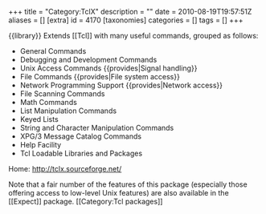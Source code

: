 +++
title = "Category:TclX"
description = ""
date = 2010-08-19T19:57:51Z
aliases = []
[extra]
id = 4170
[taxonomies]
categories = []
tags = []
+++

{{library}}
Extends [[Tcl]] with many useful commands, grouped as follows: 
* General Commands 
* Debugging and Development Commands 
* Unix Access Commands {{provides|Signal handling}}
* File Commands {{provides|File system access}}
* Network Programming Support {{provides|Network access}}
* File Scanning Commands 
* Math Commands 
* List Manipulation Commands 
* Keyed Lists 
* String and Character Manipulation Commands 
* XPG/3 Message Catalog Commands 
* Help Facility 
* Tcl Loadable Libraries and Packages 

Home: http://tclx.sourceforge.net/

Note that a fair number of the features of this package (especially those offering access to low-level Unix features) are also available in the [[Expect]] package.
[[Category:Tcl packages]]
